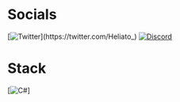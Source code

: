 # Socials

[![Twitter](https://img.shields.io/twitter/url/https/twitter.com/cloudposse.svg?style=social&label=%40Heliato_)](https://twitter.com/Heliato_)
[![Discord](https://img.shields.io/badge/Discord-%237289DA.svg?logo=discord&logoColor=white)](https://github.com/Heliato)

# Stack

[![C#](https://img.shields.io/badge/c%23-%23239120.svg?style=for-the-badge&logo=c-sharp&logoColor=white)]
